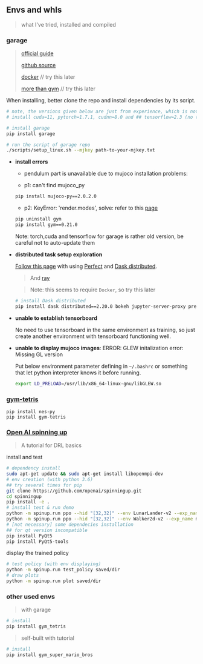## Envs and whls

> what I've tried, installed and compiled

### garage

> [official guide](https://garage.readthedocs.io/en/latest/)
>
> [github source](https://github.com/rlworkgroup/garage)
>
> [docker](https://garage.readthedocs.io/en/latest/user/docker.html) // try this later
>
> [more than gym](https://garage.readthedocs.io/en/latest/user/environment_libraries.html) // try this later

When installing, better clone the repo and install dependencies by its script.

```sh
# note, the versions given below are just from experience, which is not the only option
# install cuda=11, pytorch=1.7.1, cudnn=8.0 and ## tensorflow=2.3 (no tested failed for tensorboard, maybe it is not needed to install this version)

# install garage
pip install garage

# run the script of garage repo
./scripts/setup_linux.sh --mjkey path-to-your-mjkey.txt

```

- **install errors**

  - pendulum part is unavailable due to mujoco installation problems: 

  - p1: can't find mujoco_py

  ```sh
  pip install mujoco-py==2.0.2.0
  ```

  - p2: KeyError: 'render.modes', solve: refer to this [page](https://github.com/rlworkgroup/garage/issues/2321)

  ```sh
  pip uninstall gym
  pip install gym==0.21.0
  ```

  Note: torch,cuda and tensorflow for garage is rather old version, be careful not to auto-update them

- **distributed task setup exploration**

  [Follow this page](https://garage.readthedocs.io/en/latest/user/cluster_setup.html) with using [Perfect](https://docs.prefect.io/) and [Dask distributed](https://distributed.dask.org/en/latest/).

  > And [ray](https://github.com/ray-project/ray)

  > Note: this seems to require `Docker`, so try this later

  ```sh
  # install Dask distributed
  pip install dask distributed==2.20.0 bokeh jupyter-server-proxy prefect
  ```

- **unable to establish tensorboard**

  No need to use tensorboard in the same environment as training, so just create another environment with tensorboard functioning well.

- **unable to display mujoco images**: ERROR: GLEW initalization error: Missing GL version

  Put below environment parameter defining in `~/.bashrc` or something that let python interpreter knows it before running.

  ```sh
  export LD_PRELOAD=/usr/lib/x86_64-linux-gnu/libGLEW.so 
  ```

### [gym-tetris](https://pypi.org/project/gym-tetris/)

```
pip install nes-py
pip install gym-tetris
```

### [Open AI spinning up](https://spinningup.openai.com/en/latest/user/introduction.html)

> A tutorial for DRL basics

install and test

```sh
# dependency install
sudo apt-get update && sudo apt-get install libopenmpi-dev
# env creation (with python 3.6)
## try several times for pip
git clone https://github.com/openai/spinningup.git
cd spinningup
pip install -e .
# install test & run demo
python -m spinup.run ppo --hid "[32,32]" --env LunarLander-v2 --exp_name installtest --gamma 0.999
python -m spinup.run ppo --hid "[32,32]" --env Walker2d-v2 --exp_name mujocotest
# [not necessary] some dependecies installation
## for qt version incompatible
pip install PyQt5
pip install PyQt5-tools
```

display the trained policy

```sh
# test policy (with env displaying)
python -m spinup.run test_policy saved/dir
# draw plots
python -m spinup.run plot saved/dir
```



### other used envs

> with garage

```sh
# install
pip install gym_tetris
```

> self-built with tutorial

```sh
# install 
pip install gym_super_mario_bros
```

# 